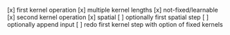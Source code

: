 [x] first kernel operation
    [x] multiple kernel lengths
    [x] not-fixed/learnable
[x] second kernel operation
    [x] spatial
[ ] optionally first spatial step
[ ] optionally append input
[ ] redo first kernel step with option of fixed kernels